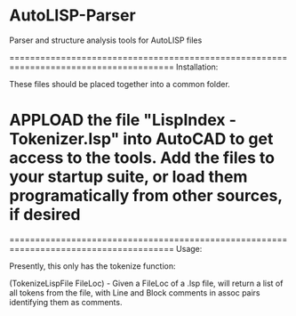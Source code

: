 AutoLISP-Parser
===============

Parser and structure analysis tools for AutoLISP files

======================================================================================
Installation:

These files should be placed together into a common folder.

APPLOAD the file "LispIndex - Tokenizer.lsp" into AutoCAD to get access to the tools.
Add the files to your startup suite, or load them programatically from other sources, if desired
======================================================================================


======================================================================================
Usage:

Presently, this only has the tokenize function:

(TokenizeLispFile FileLoc) - Given a FileLoc of a .lsp file, will return a list of all tokens from the file, with Line and Block comments in assoc pairs identifying them as comments.

